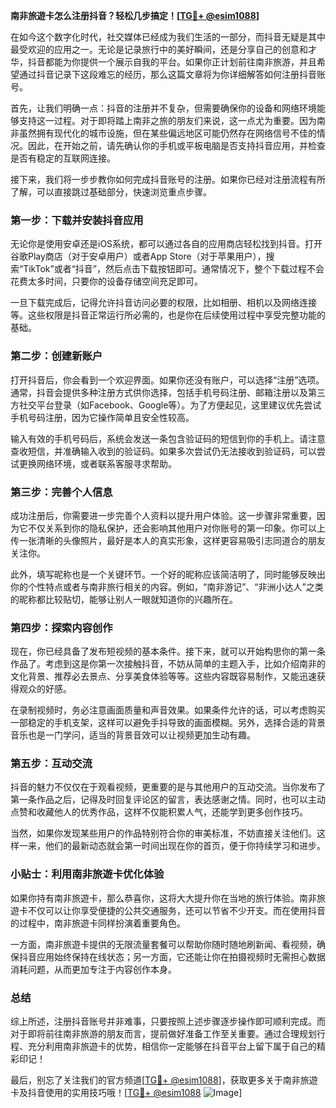 **南非旅遊卡怎么注册抖音？轻松几步搞定！[[TG💪+ @esim1088](https://t.me/s/esim1088)]**

在如今这个数字化时代，社交媒体已经成为我们生活的一部分，而抖音无疑是其中最受欢迎的应用之一。无论是记录旅行中的美好瞬间，还是分享自己的创意和才华，抖音都能为你提供一个展示自我的平台。如果你正计划前往南非旅游，并且希望通过抖音记录下这段难忘的经历，那么这篇文章将为你详细解答如何注册抖音账号。

首先，让我们明确一点：抖音的注册并不复杂，但需要确保你的设备和网络环境能够支持这一过程。对于即将踏上南非之旅的朋友们来说，这一点尤为重要。因为南非虽然拥有现代化的城市设施，但在某些偏远地区可能仍然存在网络信号不佳的情况。因此，在开始之前，请先确认你的手机或平板电脑是否支持抖音应用，并检查是否有稳定的互联网连接。

接下来，我们将一步步教你如何完成抖音账号的注册。如果你已经对注册流程有所了解，可以直接跳过基础部分，快速浏览重点步骤。

### 第一步：下载并安装抖音应用

无论你是使用安卓还是iOS系统，都可以通过各自的应用商店轻松找到抖音。打开谷歌Play商店（对于安卓用户）或者App Store（对于苹果用户），搜索“TikTok”或者“抖音”，然后点击下载按钮即可。通常情况下，整个下载过程不会花费太多时间，只要你的设备存储空间充足即可。

一旦下载完成后，记得允许抖音访问必要的权限，比如相册、相机以及网络连接等。这些权限是抖音正常运行所必需的，也是你在后续使用过程中享受完整功能的基础。

### 第二步：创建新账户

打开抖音后，你会看到一个欢迎界面。如果你还没有账户，可以选择“注册”选项。通常，抖音会提供多种注册方式供你选择，包括手机号码注册、邮箱注册以及第三方社交平台登录（如Facebook、Google等）。为了方便起见，这里建议优先尝试手机号码注册，因为它操作简单且安全性较高。

输入有效的手机号码后，系统会发送一条包含验证码的短信到你的手机上。请注意查收短信，并准确输入收到的验证码。如果多次尝试仍无法接收到验证码，可以尝试更换网络环境，或者联系客服寻求帮助。

### 第三步：完善个人信息

成功注册后，你需要进一步完善个人资料以提升用户体验。这一步骤非常重要，因为它不仅关系到你的隐私保护，还会影响其他用户对你账号的第一印象。你可以上传一张清晰的头像照片，最好是本人的真实形象，这样更容易吸引志同道合的朋友关注你。

此外，填写昵称也是一个关键环节。一个好的昵称应该简洁明了，同时能够反映出你的个性特点或者与南非旅行相关的内容。例如，“南非游记”、“非洲小达人”之类的昵称都比较贴切，能够让别人一眼就知道你的兴趣所在。

### 第四步：探索内容创作

现在，你已经具备了发布短视频的基本条件。接下来，就可以开始构思你的第一条作品了。考虑到这是你第一次接触抖音，不妨从简单的主题入手，比如介绍南非的文化背景、推荐必去景点、分享美食体验等等。这些内容既容易制作，又能迅速获得观众的好感。

在录制视频时，务必注意画面质量和声音效果。如果条件允许的话，可以考虑购买一部稳定的手机支架，这样可以避免手抖导致的画面模糊。另外，选择合适的背景音乐也是一门学问，适当的背景音效可以让视频更加生动有趣。

### 第五步：互动交流

抖音的魅力不仅仅在于观看视频，更重要的是与其他用户的互动交流。当你发布了第一条作品之后，记得及时回复评论区的留言，表达感谢之情。同时，也可以主动点赞和收藏他人的优秀作品，这样不仅能积累人气，还能学到更多创作技巧。

当然，如果你发现某些用户的作品特别符合你的审美标准，不妨直接关注他们。这样一来，他们的最新动态就会第一时间出现在你的首页，便于你持续学习和进步。

### 小贴士：利用南非旅遊卡优化体验

如果你持有南非旅遊卡，那么恭喜你，这将大大提升你在当地的旅行体验。南非旅遊卡不仅可以让你享受便捷的公共交通服务，还可以节省不少开支。而在使用抖音的过程中，南非旅遊卡同样扮演着重要角色。

一方面，南非旅遊卡提供的无限流量套餐可以帮助你随时随地刷新闻、看视频，确保抖音应用始终保持在线状态；另一方面，它还能让你在拍摄视频时无需担心数据消耗问题，从而更加专注于内容创作本身。

### 总结

综上所述，注册抖音账号并非难事，只要按照上述步骤逐步操作即可顺利完成。而对于即将前往南非旅游的朋友而言，提前做好准备工作至关重要。通过合理规划行程、充分利用南非旅遊卡的优势，相信你一定能够在抖音平台上留下属于自己的精彩印记！

最后，别忘了关注我们的官方频道[[TG💪+ @esim1088](https://t.me/s/esim1088)]，获取更多关于南非旅遊卡及抖音使用的实用技巧哦！[[TG💪+ @esim1088](https://t.me/s/esim1088) ![Image](https://i.postimg.cc/4NQfJmqS/Snipaste-2025-05-13-00-14-12.png)]
